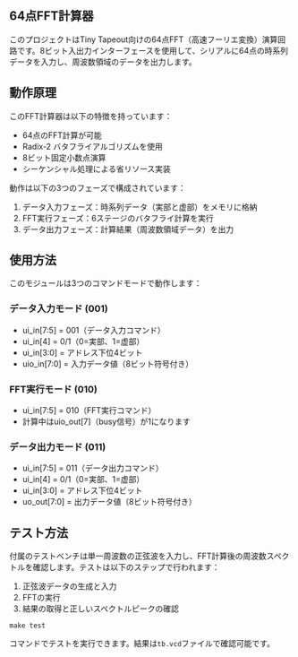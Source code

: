 <!---

This file is used to generate your project datasheet.
-->

## 64点FFT計算器

このプロジェクトはTiny Tapeout向けの64点FFT（高速フーリエ変換）演算回路です。8ビット入出力インターフェースを使用して、シリアルに64点の時系列データを入力し、周波数領域のデータを出力します。

## 動作原理

このFFT計算器は以下の特徴を持っています：
- 64点のFFT計算が可能
- Radix-2 バタフライアルゴリズムを使用
- 8ビット固定小数点演算
- シーケンシャル処理による省リソース実装

動作は以下の3つのフェーズで構成されています：

1. データ入力フェーズ：時系列データ（実部と虚部）をメモリに格納
2. FFT実行フェーズ：6ステージのバタフライ計算を実行
3. データ出力フェーズ：計算結果（周波数領域データ）を出力

## 使用方法

このモジュールは3つのコマンドモードで動作します：

### データ入力モード (001)
- ui_in[7:5] = 001（データ入力コマンド）
- ui_in[4] = 0/1（0=実部、1=虚部）
- ui_in[3:0] = アドレス下位4ビット
- uio_in[7:0] = 入力データ値（8ビット符号付き）

### FFT実行モード (010)
- ui_in[7:5] = 010（FFT実行コマンド）
- 計算中はuio_out[7]（busy信号）が1になります

### データ出力モード (011)
- ui_in[7:5] = 011（データ出力コマンド）
- ui_in[4] = 0/1（0=実部、1=虚部）
- ui_in[3:0] = アドレス下位4ビット
- uo_out[7:0] = 出力データ値（8ビット符号付き）

## テスト方法

付属のテストベンチは単一周波数の正弦波を入力し、FFT計算後の周波数スペクトルを確認します。テストは以下のステップで行われます：

1. 正弦波データの生成と入力
2. FFTの実行
3. 結果の取得と正しいスペクトルピークの確認

```
make test
```

コマンドでテストを実行できます。結果は`tb.vcd`ファイルで確認可能です。
